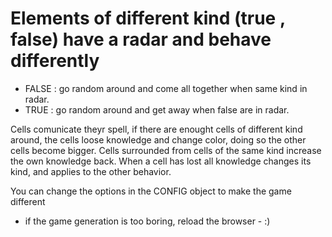 # Elements of different kind (true , false) have a radar and behave differently

- FALSE : go random around and come all together when same kind in radar.
- TRUE : go random around and get away when false are in radar.

Cells comunicate theyr spell, if there are enought cells of different kind around, the cells loose knowledge and change color, doing so the other cells become bigger.
Cells surrounded from cells of the same kind increase the own knowledge back.
When a cell has lost all knowledge changes its kind, and applies to the other behavior.

You can change the options in the CONFIG object to make the game different
- if the game generation is too boring, reload the browser - :)
